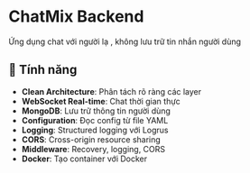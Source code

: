 # ChatMix Backend

Ứng dụng chat với người lạ , không lưu trữ tin nhắn người dùng

## 🚀 Tính năng

- **Clean Architecture**: Phân tách rõ ràng các layer
- **WebSocket Real-time**: Chat thời gian thực
- **MongoDB**: Lưu trữ thông tin người dùng
- **Configuration**: Đọc config từ file YAML
- **Logging**: Structured logging với Logrus
- **CORS**: Cross-origin resource sharing
- **Middleware**: Recovery, logging, CORS
- **Docker**: Tạo container với Docker